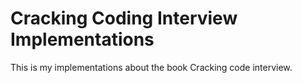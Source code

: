 # Cracking Coding Interview Implementations

This is my implementations about the book Cracking code interview.
